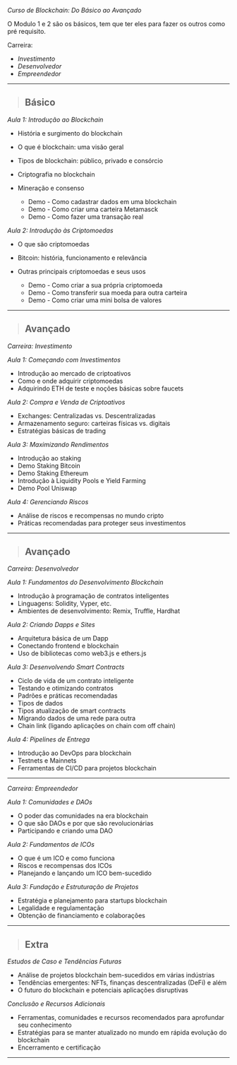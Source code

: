 *Curso de Blockchain: Do Básico ao Avançado*

O Modulo 1 e 2 são os básicos, tem que ter eles para fazer os outros como pré requisito.

Carreira: 

* *Investimento*
* *Desenvolvedor*
* *Empreendedor*

---

> ## Básico

*Aula 1: Introdução ao Blockchain*

- História e surgimento do blockchain
- O que é blockchain: uma visão geral
- Tipos de blockchain: público, privado e consórcio
- Criptografia no blockchain
- Mineração e consenso

    * Demo - Como cadastrar dados em uma blockchain
    * Demo - Como criar uma carteira Metamasck
    * Demo - Como fazer uma transação real 

*Aula 2: Introdução às Criptomoedas*

- O que são criptomoedas
- Bitcoin: história, funcionamento e relevância
- Outras principais criptomoedas e seus usos

    * Demo - Como criar a sua própria criptomoeda
    * Demo - Como transferir sua moeda para outra carteira
    * Demo - Como criar uma mini bolsa de valores

---

> ## Avançado

*Carreira: Investimento*

*Aula 1: Começando com Investimentos*

- Introdução ao mercado de criptoativos
- Como e onde adquirir criptomoedas
- Adquirindo ETH de teste e noções básicas sobre faucets

*Aula 2: Compra e Venda de Criptoativos*

- Exchanges: Centralizadas vs. Descentralizadas
- Armazenamento seguro: carteiras físicas vs. digitais
- Estratégias básicas de trading

*Aula 3: Maximizando Rendimentos*

- Introdução ao staking
- Demo Staking Bitcoin
- Demo Staking Ethereum
- Introdução à Liquidity Pools e Yield Farming
- Demo Pool Uniswap

*Aula 4: Gerenciando Riscos*

- Análise de riscos e recompensas no mundo cripto
- Práticas recomendadas para proteger seus investimentos

---

> ## Avançado

*Carreira: Desenvolvedor*

*Aula 1: Fundamentos do Desenvolvimento Blockchain*
- Introdução à programação de contratos inteligentes
- Linguagens: Solidity, Vyper, etc.
- Ambientes de desenvolvimento: Remix, Truffle, Hardhat

*Aula 2: Criando Dapps e Sites*
- Arquitetura básica de um Dapp
- Conectando frontend e blockchain
- Uso de bibliotecas como web3.js e ethers.js

*Aula 3: Desenvolvendo Smart Contracts*
- Ciclo de vida de um contrato inteligente
- Testando e otimizando contratos
- Padrões e práticas recomendadas
- Tipos de dados
- Tipos atualização de smart contracts
- Migrando dados de uma rede para outra
- Chain link (ligando aplicações on chain com off chain)

*Aula 4: Pipelines de Entrega*
- Introdução ao DevOps para blockchain
- Testnets e Mainnets
- Ferramentas de CI/CD para projetos blockchain

---

*Carreira: Empreendedor*

*Aula 1: Comunidades e DAOs*

- O poder das comunidades na era blockchain
- O que são DAOs e por que são revolucionárias
- Participando e criando uma DAO

*Aula 2: Fundamentos de ICOs*
- O que é um ICO e como funciona
- Riscos e recompensas dos ICOs
- Planejando e lançando um ICO bem-sucedido

*Aula 3: Fundação e Estruturação de Projetos*
- Estratégia e planejamento para startups blockchain
- Legalidade e regulamentação
- Obtenção de financiamento e colaborações

---

> ## Extra

*Estudos de Caso e Tendências Futuras*
- Análise de projetos blockchain bem-sucedidos em várias indústrias
- Tendências emergentes: NFTs, finanças descentralizadas (DeFi) e além
- O futuro do blockchain e potenciais aplicações disruptivas

*Conclusão e Recursos Adicionais*
- Ferramentas, comunidades e recursos recomendados para aprofundar seu conhecimento
- Estratégias para se manter atualizado no mundo em rápida evolução do blockchain
- Encerramento e certificação

---
